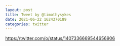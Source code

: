 ```yaml
--- 
layout: post 
title: Tweet by @timothysykes 
date: 2021-06-22 1624370189 
categories: twitter 
--- 
```

https://twitter.com/o/status/1407336669544656906
